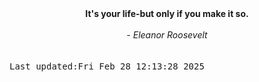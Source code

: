 
<div align="center"><b><span>It's your life-but only if you make it so.</span></b><br><br><i> - Eleanor Roosevelt</i></div>
<br><br><kbd>Last updated:Fri Feb 28 12:13:28 2025</kbd>